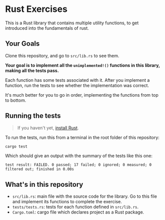 # Rust Exercises

This is a Rust library that contains multiple utility functions, to get introduced into the fundamentals of rust.

## Your Goals

Clone this repository, and go to `src/lib.rs` to see them.

**Your goal is to implement all the `unimplemented!()` functions in this library, making all the tests pass.** 

Each function has some tests associated with it. After you implement a function, run the tests to see whether the implementation was correct. 

It's much better for you to go in order, implementing the functions from top to bottom.

## Running the tests

> If you haven't yet, [install Rust](https://www.rust-lang.org/tools/install).

To run the tests, run this from a terminal in the root folder of this repository:

```bash
cargo test
```

Which should give an output with the summary of the tests like this one: 

```
test result: FAILED. 0 passed; 17 failed; 0 ignored; 0 measured; 0 filtered out; finished in 0.00s
```

## What's in this repository

- `src/lib.rs`: main file with the source code for the library. Go to this file and implement its functions to complete the exercise.
- `tests/tests.rs`: tests for each function defined in `src/lib.rs`.
- `Cargo.toml`: cargo file which declares project as a Rust package.